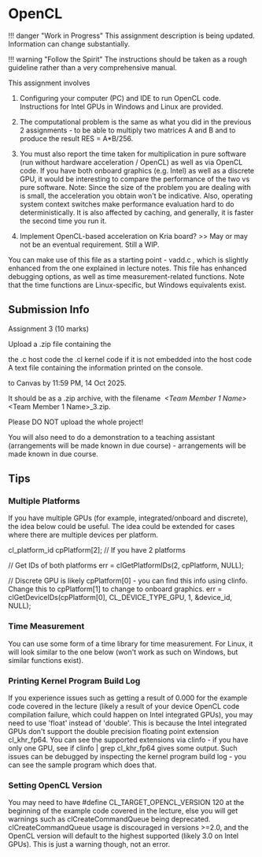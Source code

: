 # OpenCL

!!! danger "Work in Progress"
    This assignment description is being updated. Information can change substantially.

!!! warning "Follow the Spirit"
    The instructions should be taken as a rough guideline rather than a very comprehensive manual.
    

This assignment involves

1) Configuring your computer (PC) and IDE to run OpenCL code. Instructions for Intel GPUs in Windows and Linux are provided.

2) The computational problem is the same as what you did in the previous 2 assignments - to be able to multiply two matrices A and B and to produce the result RES = A*B/256.

3) You must also report the time taken for multiplication in pure software (run without hardware acceleration / OpenCL) as well as via OpenCL code. If you have both onboard graphics (e.g. Intel) as well as a discrete GPU, it would be interesting to compare the performance of the two vs pure software. Note: Since the size of the problem you are dealing with is small, the acceleration you obtain won't be indicative. Also, operating system context switches make performance evaluation hard to do deterministically. It is also affected by caching, and generally, it is faster the second time you run it.

4) Implement OpenCL-based acceleration on Kria board? >> May or may not be an eventual requirement. Still a WIP.

You can make use of this file as a starting point - vadd.c , which is slightly enhanced from the one explained in lecture notes. This file has enhanced debugging options, as well as time measurement-related functions. Note that the time functions are Linux-specific, but Windows equivalents exist.

## Submission Info

Assignment 3 (10 marks)

Upload a .zip file containing the

the .c host code
the .cl kernel code if it is not embedded into the host code
A text file containing the information printed on the console.

to Canvas by 11:59 PM, 14 Oct 2025.

It should be as a .zip archive, with the filename  <Team number>_<Team Member 1 Name>_<Team Member 1 Name>_3.zip.

Please DO NOT upload the whole project!

You will also need to do a demonstration to a teaching assistant (arrangements will be made known in due course) - arrangements will be made known in due course.

## Tips

### Multiple Platforms

If you have multiple GPUs (for example, integrated/onboard and discrete), the idea below could be useful. The idea could be extended for cases where there are multiple devices per platform.

cl_platform_id cpPlatform[2]; // If you have 2 platforms

// Get IDs of both platforms
err = clGetPlatformIDs(2, cpPlatform, NULL);

// Discrete GPU is likely cpPlatform[0] - you can find this info using clinfo. Change this to cpPlatform[1] to change to onboard graphics.
err = clGetDeviceIDs(cpPlatform[0], CL_DEVICE_TYPE_GPU, 1, &device_id, NULL);

### Time Measurement

You can use some form of a time library for time measurement. For Linux, it will look similar to the one below (won't work as such on Windows, but similar functions exist).

### Printing Kernel Program Build Log

If you experience issues such as getting a result of 0.000 for the example code covered in the lecture (likely a result of your device OpenCL code compilation failure, which could happen on Intel integrated GPUs), you may need to use 'float' instead of 'double'. This is because the Intel integrated GPUs don't support the double precision floating point extension cl_khr_fp64. You can see the supported extensions via clinfo - if you have only one GPU, see if clinfo | grep cl_khr_fp64 gives some output. Such issues can be debugged by inspecting the kernel program build log - you can see the sample program which does that.

### Setting OpenCL Version

You may need to have #define CL_TARGET_OPENCL_VERSION 120 at the beginning of the example code covered in the lecture, else you will get warnings such as clCreateCommandQueue being deprecated. clCreateCommandQueue usage is discouraged in versions >=2.0, and the OpenCL version will default to the highest supported (likely 3.0 on Intel GPUs). This is just a warning though, not an error.